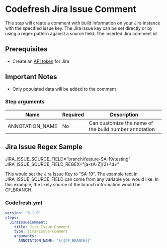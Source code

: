 # Codefresh Jira Issue Comment

This step will create a comment with build information on your Jira instance with the specified issue key. The Jira issue key can be set directly or by using a regex pattern against a source field. The inserted Jira comment id

## Prerequisites

- Create an [API token](https://confluence.atlassian.com/cloud/api-tokens-938839638.html) for Jira

## Important Notes
- Only populated data will be added to the comment

### Step arguments

Name|Required|Description
---|---|---
ANNOTATION_NAME | No | Can customize the name of the build number annotation

## Jira Issue Regex Sample

JIRA_ISSUE_SOURCE_FIELD="branch/feature-SA-19/testing"
JIRA_ISSUE_SOURCE_FIELD_REGEX="[a-zA-Z]{2}-\d+"

This would set the Jira Issue Key to "SA-19". The example text in JIRA_ISSUE_SOURCE_FIELD can come from any variable you would like. In this example, the likely source of the branch information would be CF_BRANCH.

### Codefresh.yml

```yaml
version: '0.1.0'
steps:
  JiraIssueComment:
    title: Jira Issue Comment
    type: jira-issue-comment
    arguments:
      ANNOTATION_NAME: '${{CF_BRANCH}}'
```